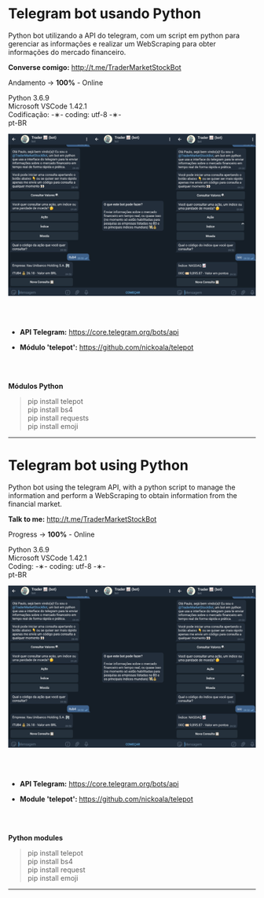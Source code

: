 # Telegram bot usando Python

Python bot utilizando a API do telegram, com um script em python para gerenciar as informações e realizar um WebScraping para obter informações do mercado financeiro.

<strong>Converse comigo:</strong> http://t.me/TraderMarketStockBot

Andamento -> <strong>100%</strong> - Online

Python 3.6.9 </br>
Microsoft VSCode 1.42.1 </br>
Codificação: -&lowast;- coding: utf-8 -&lowast;- </br>
pt-BR </br> 

![all-trader](https://github.com/alpdias/bot-telegram-python/blob/master/img/all-trader.png)

</br>
</br>

* <strong>API Telegram:</strong> https://core.telegram.org/bots/api

* <strong>Módulo 'telepot':</strong> https://github.com/nickoala/telepot

</br>
</br>

<strong>Módulos Python</strong>

> pip install telepot </br> 
> pip install bs4 </br>
> pip install requests </br>
> pip install emoji

---------------------------------------------------------------------------------------------------------------------------------

# Telegram bot using Python

Python bot using the telegram API, with a python script to manage the information and perform a WebScraping to obtain information from the financial market.

<strong>Talk to me:</strong> http://t.me/TraderMarketStockBot

Progress -> <strong>100%</strong> - Online

Python 3.6.9 </br>
Microsoft VSCode 1.42.1 </br>
Coding: -&lowast;- coding: utf-8 -&lowast;- </br>
pt-BR </br>

![all-trader](https://github.com/alpdias/bot-telegram-python/blob/master/img/all-trader.png)

</br>
</br>

* <strong>API Telegram:</strong> https://core.telegram.org/bots/api

* <strong>Module 'telepot': </strong> https://github.com/nickoala/telepot

</br>
</br>

<strong>Python modules</strong>

> pip install telepot </br>
> pip install bs4 </br>
> pip install request </br>
> pip install emoji

---------------------------------------------------------------------------------------------------------------------------------
